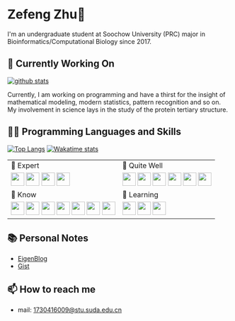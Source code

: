 # Zefeng Zhu👋

I'm an undergraduate student at Soochow University (PRC) major in Bioinformatics/Computational Biology since 2017.

## 🔭 Currently Working On

[![github stats](https://github-readme-stats.vercel.app/api?username=naturegeorge&count_private=true&show_icons=true&title_color=6495ED&icon_color=00BFFF&text_color=DCDCDC&bg_color=20,151515,364040)](https://github.com/anuraghazra/github-readme-stats)

Currently, I am working on programming and have a thirst for the insight of mathematical modeling, modern statistics, pattern recognition and so on. My involvement in science lays in the study of the protein tertiary structure.

## 👨‍💻 Programming Languages and Skills

[![Top Langs](https://github-readme-stats.vercel.app/api/top-langs/?username=naturegeorge&hide=html,javascript&layout=compact&title_color=6495ED&text_color=DCDCDC&bg_color=20,151515,364040)](https://github.com/anuraghazra/github-readme-stats)
[![Wakatime stats](https://github-readme-stats.vercel.app/api/wakatime?username=ZZF&title_color=6495ED&text_color=DCDCDC&bg_color=20,151515,364040)](https://github.com/anuraghazra/github-readme-stats)

<table>
  <tr>
    <td>
      🌳 Expert
    </td>
    <td>
      🌾 Quite Well
    </td>
  </tr>
  <tr>
    <td>
      <code><img src="https://cdn.jsdelivr.net/npm/programming-languages-logos/src/python/python.png" height="30"></code>
      <code><img src="https://cdn.jsdelivr.net/npm/programming-languages-logos/src/java/java.png" height="30"></code>
      <code><img height="30" src="https://dist.neo4j.com/wp-content/uploads/neo4j_logo-325x150.png"></code>
      <code><img src="https://cdn.freebiesupply.com/logos/large/2x/latex-logo-png-transparent.png" height="30"></code>
    </td>
    <td>
      <code><img src="https://cdn.jsdelivr.net/npm/programming-languages-logos/src/r/r.png" height="30"></code>
      <code><img src="https://cdn.perl.org/perlweb/images/icons/header_camel.png" height="30"></code>
      <code><img height="30" src="https://seeklogo.com/images/M/matlab-logo-AE6C96A5DD-seeklogo.com.png"></code>
      <code><img height="30" src="https://upload.wikimedia.org/wikipedia/commons/thumb/e/eb/WolframCorporateLogo.svg/330px-WolframCorporateLogo.svg.png"></code>
      <code><img height="30" src="https://upload.wikimedia.org/wikipedia/en/thumb/1/17/Wolfram_Language_Logo_2016.svg/1200px-Wolfram_Language_Logo_2016.svg.png"></code>
      <code><img height="30" src="https://image.flaticon.com/icons/svg/603/603201.svg"></code>
    </td>
  </tr>
  <tr>
    <td>
      🌿 Know
    </td>
    <td>
      🌱 Learning
    </td>
  </tr>
    <tr>
    <td>
      <code><img src="https://cdn.jsdelivr.net/npm/programming-languages-logos/src/c/c.png" height="30"></code>
      <code><img src="https://cdn.jsdelivr.net/npm/programming-languages-logos/src/cpp/cpp.png" height="30"></code>
      <code><img src="https://cdn.jsdelivr.net/npm/programming-languages-logos/src/ruby/ruby.png" height="30"></code>
      <code><img src="https://cdn.jsdelivr.net/npm/programming-languages-logos/src/javascript/javascript.png" height="30"></code>
      <code><img src="https://cdn.jsdelivr.net/npm/programming-languages-logos/src/typescript/typescript.png" height="30"></code>
      <code><img src="https://cdn.jsdelivr.net/npm/programming-languages-logos/src/html/html.png" height="30"></code>
      <code><img src="https://cdn.jsdelivr.net/npm/programming-languages-logos/src/php/php.png" height="30"></code>
    </td>
    <td>
      <code><img height="30" src="https://upload.wikimedia.org/wikipedia/commons/thumb/f/f3/Apache_Spark_logo.svg/1200px-Apache_Spark_logo.svg.png"></code>
      <code><img height="30" src="https://graphql.org/img/logo.svg"></code>
      <code><img height="30" src="https://spzone-simpleprogrammer.netdna-ssl.com/wp-content/uploads/2017/04/Domain-Specific-Languages.png"></code>
    </td>
  </tr>
</table>


## 📚 Personal Notes

* [EigenBlog](https://naturegeorge.github.io/eigenblog/)
* [Gist](https://gist.github.com/NatureGeorge)

## 📫 How to reach me

* mail: 1730416009@stu.suda.edu.cn


